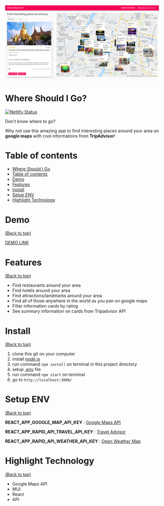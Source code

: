 <!-- Add banner here -->

![Project Preview](docs/preview2.png)

# Where Should I Go?
[![Netlify Status](https://api.netlify.com/api/v1/badges/179c58ef-b5fb-4e4c-a3f8-be8dead42956/deploy-status)](https://app.netlify.com/sites/thasup-where-should-i-go/deploys)
<!-- Describe your project in brief -->

Don't know where to go?

Why not use this amazing app to find interesting places around your area on **google maps** with cool informations from **TripAdvisor**!

# Table of contents

- [Where Should I Go](#where-should-i-go)
- [Table of contents](#table-of-contents)
- [Demo](#demo)
- [Features](#features)
- [Install](#install)
- [Setup ENV](#setup-env)
- [Highlight Technology](#highlight-technology)

# Demo

[(Back to top)](#table-of-contents)

[DEMO LINK](https://thasup-where-should-i-go.netlify.app/)

# Features

[(Back to top)](#table-of-contents)

- Find restaurants around your area
- Find hotels around your area
- Find attractions/landmarks around your area
- Find all of those anywhere in the world as you pan on google maps
- Filter information cards by rating
- See summary information on cards from Tripadvisor API

# Install

[(Back to top)](#table-of-contents)

1. clone this git on your computer
2. install [node.js](https://nodejs.org/en/)
3. run command `npm install` on terminal in this project directory
4. setup [.env](#setup-env) file
5. run command `npm start` on terminal
6. go to `http://localhost:3000/`

# Setup ENV

[(Back to top)](#table-of-contents)

**REACT_APP_GOOGLE_MAP_API_KEY** : [Google Maps API](https://developers.google.com/maps)

**REACT_APP_RAPID_API_TRAVEL_API_KEY** : [Travel Advisor](https://rapidapi.com/apidojo/api/travel-advisor/)

**REACT_APP_RAPID_API_WEATHER_API_KEY** : [Open Weather Map](https://rapidapi.com/community/api/open-weather-map/)

# Highlight Technology

[(Back to top)](#table-of-contents)

- Google Maps API
- MUI
- React
- API
